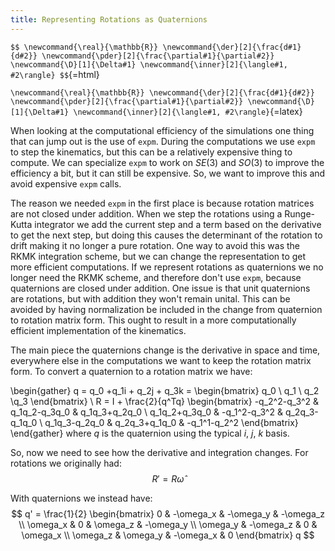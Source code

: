 ```yaml
---
title: Representing Rotations as Quaternions
---
```


`$$
\newcommand{\real}{\mathbb{R}}
\newcommand{\der}[2]{\frac{d#1}{d#2}}
\newcommand{\pder}[2]{\frac{\partial#1}{\partial#2}}
\newcommand{\D}[1]{\Delta#1}
\newcommand{\inner}[2]{\langle#1, #2\rangle}
$$`{=html}

`\newcommand{\real}{\mathbb{R}}
 \newcommand{\der}[2]{\frac{d#1}{d#2}}
 \newcommand{\pder}[2]{\frac{\partial#1}{\partial#2}}
 \newcommand{\D}[1]{\Delta#1}
 \newcommand{\inner}[2]{\langle#1, #2\rangle}`{=latex}

When looking at the computational efficiency of the simulations one thing that can jump out is the use of `expm`. During the computations we use `expm` to step the kinematics, but this can be a relatively expensive thing to compute. We can specialize `expm` to work on $SE(3)$ and $SO(3)$ to improve the efficiency a bit, but it can still be expensive. So, we want to improve this and avoid expensive `expm` calls.

The reason we needed `expm` in the first place is because rotation matrices are not closed under addition. When we step the rotations using a Runge-Kutta integrator we add the current step and a term based on the derivative to get the next step, but doing this causes the determinant of the rotation to drift making it no longer a pure rotation. One way to avoid this was the RKMK integration scheme, but we can change the representation to get more efficient computations. If we represent rotations as quaternions we no longer need the RKMK scheme, and therefore don't use `expm`, because quaternions are closed under addition. One issue is that unit quaternions are rotations, but with addition they won't remain unital. This can be avoided by having normalization be included in the change from quaternion to rotation matrix form. This ought to result in a more computationally efficient implementation of the kinematics.

The main piece the quaternions change is the derivative in space and time, everywhere else in the computations we want to keep the rotation matrix form. To convert a quaternion to a rotation matrix we have:

\begin{gather}
q = q_0 +q_1i + q_2j + q_3k = \begin{bmatrix} q_0 \\ q_1 \\ q_2 \\q_3 \end{bmatrix} \\
R = I + \frac{2}{q^Tq}
    \begin{bmatrix}
        -q_2^2-q_3^2 & q_1q_2-q_3q_0 & q_1q_3+q_2q_0 \\
        q_1q_2+q_3q_0 & -q_1^2-q_3^2 & q_2q_3-q_1q_0 \\
        q_1q_3-q_2q_0 & q_2q_3+q_1q_0 & -q_1^1-q_2^2
    \end{bmatrix}
\end{gather}
where $q$ is the quaternion using the typical $i$, $j$, $k$ basis. 

So, now we need to see how the derivative and integration changes. For rotations we originally had:
$$
R' = R\hat{\omega}
$$

With quaternions we instead have:
$$
q' = \frac{1}{2}
    \begin{bmatrix}
        0 & -\omega_x & -\omega_y & -\omega_z \\
        \omega_x & 0 & \omega_z & -\omega_y \\
        \omega_y & -\omega_z & 0 & \omega_x \\
        \omega_z & \omega_y & -\omega_x & 0
    \end{bmatrix}
    q
$$